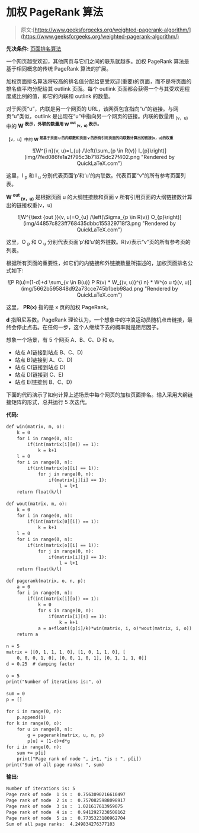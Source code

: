 # 加权 PageRank 算法

> 原文:[https://www.geeksforgeeks.org/weighted-pagerank-algorithm/](https://www.geeksforgeeks.org/weighted-pagerank-algorithm/)

**先决条件:** [页面排名算法](https://www.geeksforgeeks.org/page-rank-algorithm-implementation/)

一个网页越受欢迎，其他网页与它们之间的联系就越多。加权 PageRank 算法是基于相同概念的传统 PageRank 算法的扩展。

加权页面排名算法将较高的排名值分配给更受欢迎(重要)的页面，而不是将页面的排名值平均分配给其 outlink 页面。每个 outlink 页面都会获得一个与其受欢迎程度成比例的值，即它的内联和 outlink 的数量。

对于网页“u”，内联是另一个网页的 URL，该网页包含指向“u”的链接。与网页“u”类似，outlink 是出现在“u”中指向另一个网页的链接。内联的数量用 <sub>(v，u)</sub> 中的 **W <sup>表示，外联的数量用 **W <sup>out</sup> <sub>(v，u)</sub>** 表示。</sup>**

<sub>【v，u】</sub><sub>中的 **W <sup>是基于页面 u 的内联数和页面 v 的所有引用页面的内联数计算出的链接(v，u)的权重</sup>**</sub>

<center>![W^{i n}(v, u)=I_{u} /\left(\sum_{p \in R(v)} I_{p}\right)](img/7fed086fe1a2f795c3b71875dc27f402.png "Rendered by QuickLaTeX.com")</center>

这里，I <sub>p</sub> 和 I <sub>u</sub> 分别代表页面‘p’和‘u’的内联数。代表页面“v”的所有参考页面列表。

**W <sup>out</sup> <sub>(v，u)</sub>** 是根据页面 u 的大纲链接数和页面 v 所有引用页面的大纲链接数计算出的链接权重(v，u)

<center>![W^{\text {out }}(v, u)=O_{u} /\left(\Sigma_{p \in R(v)} O_{p}\right)](img/44857c823ff768435dbbc155329718f3.png "Rendered by QuickLaTeX.com")</center>

这里，O <sub>p</sub> 和 O <sub>u</sub> 分别代表页面‘p’和‘u’的外链数。R(v)表示“v”页的所有参考页的列表。

根据所有页面的重要性，如它们的内链接和外链接数量所描述的，加权页面排名公式如下:

<center>![P R(u)=(1-d)+d \sum_{v \in B(u)} P R(v) * W_{(v, u)}^{i n} * W^{o u t}(v, u)](img/5662b595848d92a73cce745b1beb98ad.png "Rendered by QuickLaTeX.com")</center>

这里， **PR(x)** 指的是 x 页的加权 PageRank。

**d** 指阻尼系数。PageRank 理论认为，一个想象中的冲浪运动员随机点击链接，最终会停止点击。在任何一步，这个人继续下去的概率就是阻尼因子。

想象一个场景，有 5 个网页 A、B、C、D 和 e。

*   站点 A(链接到站点 B、C、D)
*   站点 B(链接到 A、C、D)
*   站点 C(链接到站点 D)
*   站点 D(链接到 C、E)
*   站点 E(链接到 B、C、D)

下面的代码演示了如何计算上述场景中每个网页的加权页面排名。输入采用大纲链接矩阵的形式，总共运行 5 次迭代。

**代码:**

```
def win(matrix, m, o):
    k = 0
    for i in range(0, n):
        if(int(matrix[i][m]) == 1):
            k = k+1
    l = 0
    for i in range(0, n):
        if(int(matrix[o][i] == 1)):
            for j in range(0, n):
                if(matrix[j][i] == 1):
                    l = l+1
    return float(k/l)

def wout(matrix, m, o):
    k = 0
    for i in range(0, n):
        if(int(matrix[0][i]) == 1):
            k = k+1
    l = 0
    for i in range(0, n):
        if(int(matrix[o][i] == 1)):
            for j in range(0, n):
                if(matrix[i][j] == 1):
                    l = l+1
    return float(k/l)

def pagerank(matrix, o, n, p):
    a = 0
    for i in range(0, n):
        if(int(matrix[i][o]) == 1):
            k = 0
            for s in range(0, n):
                if(matrix[i][s] == 1):
                    k = k+1
            a = a+float((p[i]/k)*win(matrix, i, o)*wout(matrix, i, o))
    return a

n = 5
matrix = [[0, 1, 1, 1, 0], [1, 0, 1, 1, 0], [
    0, 0, 0, 1, 0], [0, 0, 1, 0, 1], [0, 1, 1, 1, 0]]
d = 0.25  # damping factor

o = 5
print("Number of iterations is:", o)

sum = 0
p = []

for i in range(0, n):
    p.append(1)
for k in range(0, o):
    for u in range(0, n):
        g = pagerank(matrix, u, n, p)
        p[u] = (1-d)+d*g
for i in range(0, n):
    sum += p[i]
    print("Page rank of node ", i+1, "is : ", p[i])
print("Sum of all page ranks: ", sum)
```

**输出:**

```
Number of iterations is: 5
Page rank of node  1 is :  0.7563090216610497
Page rank of node  2 is :  0.7570825988098917
Page rank of node  3 is :  1.021617613959075
Page rank of node  4 is :  0.9412927238508162
Page rank of node  5 is :  0.7735323180962704
Sum of all page ranks:  4.249834276377103
```